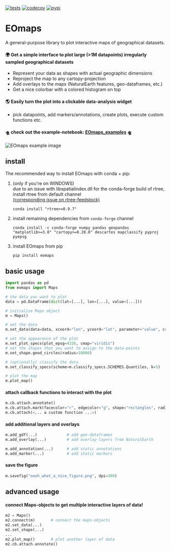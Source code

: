 [![tests](https://github.com/raphaelquast/EOmaps/actions/workflows/testMaps.yml/badge.svg?branch=master)](https://github.com/raphaelquast/EOmaps/actions/workflows/testMaps.yml)
[![codecov](https://codecov.io/gh/raphaelquast/EOmaps/branch/dev/graph/badge.svg?token=25M85P7MJG)](https://codecov.io/gh/raphaelquast/EOmaps)
[![pypi](https://img.shields.io/pypi/v/eomaps)](https://pypi.org/project/eomaps/)
# EOmaps

A general-purpose library to plot interactive maps of geographical datasets.

#### 🌍 Get a simple interface to plot large (>1M datapoints) irregularly sampled geographical datasets  
- Represent your data as shapes with actual geographic dimensions    
- Reproject the map to any cartopy-projection
- Add overlays to the maps (NaturalEarth features, geo-dataframes, etc.)  
- Get a nice colorbar with a colored histogram on top  

#### 🌎 Easily turn the plot into a clickable data-analysis widget   
- pick datapoints, add markers/annotations, create plots, execute custom functions etc.


#### 🛸 check out the example-notebook:  [EOmaps_examples](https://github.com/raphaelquast/maps/blob/dev/examples/EOmaps_examples.ipynb) 🛸

![EOmaps example image](https://github.com/raphaelquast/EOmaps/blob/dev/examples/example_image.png?raw=true)

## install
The recommended way to install EOmaps with conda + pip:

1. (only if you're on WINDOWS)  
   due to an issue with libspatialindex.dll for the conda-forge build of rtree, install rtree from default channel  
   [(corresponding issue on rtree-feedstock)](https://github.com/conda-forge/rtree-feedstock/issues/31)
   ```
   conda install "rtree>=0.9.7"
   ```
2. install remaining dependencies from `conda-forge` channel
   ```
   conda install -c conda-forge numpy pandas geopandas "matplotlib>=3.0" "cartopy>=0.20.0" descartes mapclassify pyproj pyepsg
   ```
3. install EOmaps from pip
   ```
   pip install eomaps
   ```

## basic usage
```python
import pandas as pd
from eomaps import Maps

# the data you want to plot
data = pd.DataFrame(dict(lat=[...], lon=[...], value=[...]))

# initialize Maps object
m = Maps()

# set the data
m.set_data(data=data, xcoord="lon", ycoord="lat", parameter="value", crs=4326)

# set the appearance of the plot
m.set_plot_specs(plot_epsg=4326, cmap="viridis")
# set the shapes that you want to assign to the data-points
m.set_shape.geod_circles(radius=10000)

# (optionally) classify the data
m.set_classify_specs(scheme=m.classify_specs.SCHEMES.Quantiles, k=5)

# plot the map
m.plot_map()
```
#### attach callback functions to interact with the plot
```python
m.cb.attach.annotate()
m.cb.attach.mark(facecolor="r", edgecolor="g", shape="rectangles", radius=1, radius_crs=4326)
m.cb.attach(<... a custom function ...>)
```
#### add additional layers and overlays
```python
m.add_gdf(...)             # add geo-dataframes
m.add_overlay(...)         # add overlay-layers from NaturalEarth

m.add_annotation(...)      # add static annotations
m.add_marker(...)          # add static markers
```
#### save the figure
```python
m.savefig("oooh_what_a_nice_figure.png", dpi=300)  
```
## advanced usage
#### connect Maps-objects to get multiple interactive layers of data!
```python
m2 = Maps()
m2.connect(m)       # connect the maps-objects
m2.set_data(...)
m2.set_shape(...)
...
m2.plot_map()       # plot another layer of data
m2.cb.attach.annotate()
```
